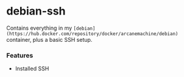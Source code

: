 # debian-ssh

Contains everything in my `[debian](https://hub.docker.com/repository/docker/arcanemachine/debian)` container, plus a basic SSH setup.


### Features

- Installed SSH
